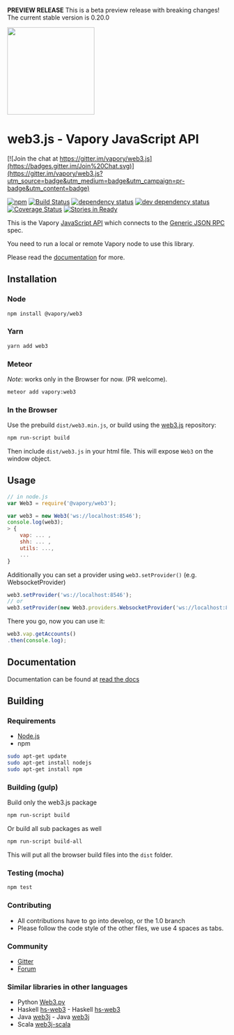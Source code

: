 **PREVIEW RELEASE** This is a beta preview release with breaking changes! The current stable version is 0.20.0 

<img src="https://github.com/vaporyco/web3.js/raw/1.0/web3js.jpg" width=200 />

# web3.js - Vapory JavaScript API

[![Join the chat at https://gitter.im/vapory/web3.js](https://badges.gitter.im/Join%20Chat.svg)](https://gitter.im/vapory/web3.js?utm_source=badge&utm_medium=badge&utm_campaign=pr-badge&utm_content=badge)

[![npm](https://img.shields.io/npm/dm/web3.svg)](https://www.npmjs.com/package/web3) [![Build Status][travis-image]][travis-url] [![dependency status][dep-image]][dep-url] [![dev dependency status][dep-dev-image]][dep-dev-url] [![Coverage Status][coveralls-image]][coveralls-url] [![Stories in Ready][waffle-image]][waffle-url]

This is the Vapory [JavaScript API][docs]
which connects to the [Generic JSON RPC](https://github.com/vaporyco/wiki/wiki/JSON-RPC) spec.


You need to run a local or remote Vapory node to use this library.

Please read the [documentation][docs] for more.

## Installation

### Node

```bash
npm install @vapory/web3
```

### Yarn

```bash
yarn add web3
```

### Meteor

*Note*: works only in the Browser for now. (PR welcome).

```bash
meteor add vapory:web3
```

### In the Browser

Use the prebuild ``dist/web3.min.js``, or
build using the [web3.js][repo] repository:

```bash
npm run-script build
```

Then include `dist/web3.js` in your html file.
This will expose `Web3` on the window object.

## Usage

```js
// in node.js
var Web3 = require('@vapory/web3');

var web3 = new Web3('ws://localhost:8546');
console.log(web3);
> {
    vap: ... ,
    shh: ... ,
    utils: ...,
    ...
}
```

Additionally you can set a provider using `web3.setProvider()` (e.g. WebsocketProvider)

```js
web3.setProvider('ws://localhost:8546');
// or
web3.setProvider(new Web3.providers.WebsocketProvider('ws://localhost:8546'));
```

There you go, now you can use it:

```js
web3.vap.getAccounts()
.then(console.log);
```

## Documentation

Documentation can be found at [read the docs][docs]


## Building

### Requirements

* [Node.js](https://nodejs.org)
* npm

```bash
sudo apt-get update
sudo apt-get install nodejs
sudo apt-get install npm
```

### Building (gulp)

Build only the web3.js package

```bash
npm run-script build
```

Or build all sub packages as well

```bash
npm run-script build-all
```

This will put all the browser build files into the `dist` folder.


### Testing (mocha)

```bash
npm test
```

### Contributing

- All contributions have to go into develop, or the 1.0 branch
- Please follow the code style of the other files, we use 4 spaces as tabs.

### Community
 - [Gitter](https://gitter.im/vapory/web3.js?source=orgpage)
 - [Forum](https://forum.vapory.org/categories/vapory-js)


### Similar libraries in other languages
 - Python [Web3.py](https://github.com/pipermerriam/web3.py)
 - Haskell [hs-web3](https://github.com/airalab/hs-web3)		   - Haskell [hs-web3](https://github.com/airalab/hs-web3)
 - Java [web3j](https://github.com/web3j/web3j)		   - Java [web3j](https://github.com/web3j/web3j)
 - Scala [web3j-scala](https://github.com/mslinn/web3j-scala)


[repo]: https://github.com/vaporyco/web3.js
[docs]: http://web3js.readthedocs.io/en/1.0/
[npm-image]: https://badge.fury.io/js/web3.png
[npm-url]: https://npmjs.org/package/web3
[travis-image]: https://travis-ci.org/vapory/web3.js.svg
[travis-url]: https://travis-ci.org/vapory/web3.js
[dep-image]: https://david-dm.org/vapory/web3.js.svg
[dep-url]: https://david-dm.org/vapory/web3.js
[dep-dev-image]: https://david-dm.org/vapory/web3.js/dev-status.svg
[dep-dev-url]: https://david-dm.org/vapory/web3.js#info=devDependencies
[coveralls-image]: https://coveralls.io/repos/vapory/web3.js/badge.svg?branch=master
[coveralls-url]: https://coveralls.io/r/vapory/web3.js?branch=master
[waffle-image]: https://badge.waffle.io/vapory/web3.js.svg?label=ready&title=Ready
[waffle-url]: https://waffle.io/vapory/web3.js
